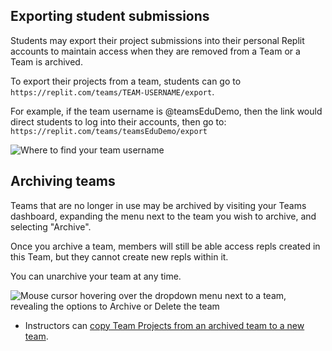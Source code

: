 ## Exporting student submissions

Students may export their project submissions into their personal Replit accounts to maintain access when they are removed from a Team or a Team is archived.

To export their projects from a team, students can go to `https://replit.com/teams/TEAM-USERNAME/export`. 

For example, if the team username is @teamsEduDemo, then the link would direct students to log into their accounts, then go to: `https://replit.com/teams/teamsEduDemo/export`

![Where to find your team username](/images/teamsForEducation/team-username.png)


## Archiving teams

Teams that are no longer in use may be archived by visiting your Teams dashboard, expanding the menu next to the team you wish to archive, and selecting "Archive".

Once you archive a team, members will still be able access repls created in this Team, but they cannot create new repls within it. 

You can unarchive your team at any time.

![Mouse cursor hovering over the dropdown menu next to a team, revealing the options to Archive or Delete the team](/images/teamsForEducation/teamarchive.png)

- Instructors can [copy Team Projects from an archived team to a new team](https://docs.replit.com/Teams/projectCopying).





